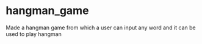 # hangman_game
Made a hangman game from which a user can input any word and it can be used to play hangman
